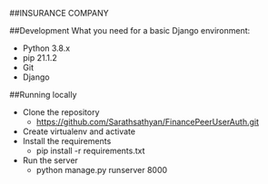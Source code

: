 ##INSURANCE COMPANY

##Development
What you need for a basic Django environment:

 - Python 3.8.x
 - pip 21.1.2
 - Git
 - Django

##Running locally
 - Clone the repository
   - https://github.com/Sarathsathyan/FinancePeerUserAuth.git
 - Create virtualenv and activate
 - Install the requirements
   - pip install -r requirements.txt
 - Run the server
   - python manage.py runserver 8000